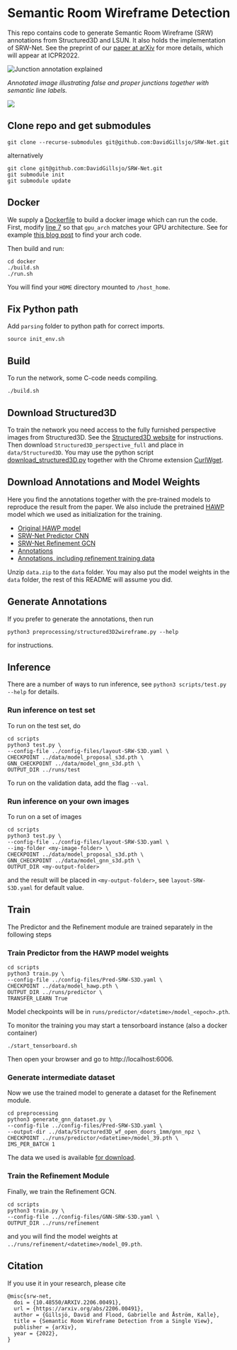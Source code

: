 # Semantic Room Wireframe Detection
This repo contains code to generate Semantic Room Wireframe (SRW) annotations from
Structured3D and LSUN. It also holds the implementation of SRW-Net.
See the preprint of our [paper at arXiv](https://arxiv.org/abs/2206.00491) for more details, which will appear at ICPR2022.

![Junction annotation explained](./image/junction_explanation.svg)

*Annotated image illustrating false and proper junctions together with semantic line labels.*

<a href="https://replicate.com/davidgillsjo/srw-net"><img src="https://replicate.com/davidgillsjo/srw-net/badge"></a>

## Clone repo and get submodules
```
git clone --recurse-submodules git@github.com:DavidGillsjo/SRW-Net.git
```
alternatively
```
git clone git@github.com:DavidGillsjo/SRW-Net.git
git submodule init
git submodule update
```

## Docker
We supply a [Dockerfile](docker/Dockerfile) to build a docker image which can run the code.
First, modify [line 7](docker/Dockerfile#L7) so that `gpu_arch` matches your GPU architecture. See for example [this blog post](https://arnon.dk/matching-sm-architectures-arch-and-gencode-for-various-nvidia-cards/) to find your arch code.

Then build and run:
```
cd docker
./build.sh
./run.sh
```
You will find your `HOME` directory mounted to `/host_home`.

## Fix Python path
Add `parsing` folder to python path for correct imports.
```
source init_env.sh
```

## Build
To run the network, some C-code needs compiling.
```
./build.sh
```

## Download Structured3D
To train the network you need access to the fully furnished perspective images from Structured3D.
See the [Structured3D website](https://structured3d-dataset.org) for instructions.
Then download `Structured3D_perspective_full` and place in `data/Structured3D`.
You may use the python script [download_structured3D.py](../blob/master/data/download_structured3D.py) together with the Chrome extension [CurlWget](https://chrome.google.com/webstore/detail/curlwget).


## Download Annotations and Model Weights
Here you find the annotations together with the pre-trained models to
reproduce the result from the paper. We also include the pretrained [HAWP](https://github.com/cherubicXN/hawp) model which we used as initialization for the training.
- [Original HAWP model](https://vision.maths.lth.se/davidg-data/srw-net/models/model_hawp.pth)
- [SRW-Net Predictor CNN](https://vision.maths.lth.se/davidg-data/srw-net/models/model_proposal_s3d.pth)
- [SRW-Net Refinement GCN](https://vision.maths.lth.se/davidg-data/srw-net/models/model_gnn_s3d.pth)
- [Annotations](https://vision.maths.lth.se/davidg-data/srw-net/data.zip)
- [Annotations, including refinement training data](https://vision.maths.lth.se/davidg-data/srw-net/data_gnn.zip)

Unzip `data.zip` to the `data` folder.
You may also put the model weights in the `data` folder, the rest of this README will assume you did.

## Generate Annotations
If you prefer to generate the annotations, then run
```
python3 preprocessing/structured3D2wireframe.py --help
```
for instructions.


## Inference
There are a number of ways to run inference, see `python3 scripts/test.py --help` for details.

### Run inference on test set
To run on the test set, do
```
cd scripts
python3 test.py \
--config-file ../config-files/layout-SRW-S3D.yaml \
CHECKPOINT ../data/model_proposal_s3d.pth \
GNN_CHECKPOINT ../data/model_gnn_s3d.pth \
OUTPUT_DIR ../runs/test
```
To run on the validation data, add the flag `--val`.

### Run inference on your own images
To run on a set of images
```
cd scripts
python3 test.py \
--config-file ../config-files/layout-SRW-S3D.yaml \
--img-folder <my-image-folder> \
CHECKPOINT ../data/model_proposal_s3d.pth \
GNN_CHECKPOINT ../data/model_gnn_s3d.pth \
OUTPUT_DIR <my-output-folder>
```
and the result will be placed in `<my-output-folder>`, see `layout-SRW-S3D.yaml` for default value.

## Train
The Predictor and the Refinement module are trained separately in the following steps

### Train Predictor from the HAWP model weights
```
cd scripts
python3 train.py \
--config-file ../config-files/Pred-SRW-S3D.yaml \
CHECKPOINT ../data/model_hawp.pth \
OUTPUT_DIR ../runs/predictor \
TRANSFER_LEARN True
```
Model checkpoints will be in `runs/predictor/<datetime>/model_<epoch>.pth`.

To monitor the training you may start a tensorboard instance (also a docker container)
```
./start_tensorboard.sh
```
Then open your browser and go to http://localhost:6006.

### Generate intermediate dataset
Now we use the trained model to generate a dataset for the Refinement module.
```
cd preprocessing
python3 generate_gnn_dataset.py \
--config-file ../config-files/Pred-SRW-S3D.yaml \
--output-dir ../data/Structured3D_wf_open_doors_1mm/gnn_npz \
CHECKPOINT ../runs/predictor/<datetime>/model_39.pth \
IMS_PER_BATCH 1
```
The data we used is available [for download](https://vision.maths.lth.se/davidg-data/srw-net/data_gnn.zip).

### Train the Refinement Module
Finally, we train the Refinement GCN.
```
cd scripts
python3 train.py \
--config-file ../config-files/GNN-SRW-S3D.yaml \
OUTPUT_DIR ../runs/refinement
```
and you will find the model weights at `../runs/refinement/<datetime>/model_09.pth`.

## Citation
If you use it in your research, please cite
```
@misc{srw-net,
  doi = {10.48550/ARXIV.2206.00491},
  url = {https://arxiv.org/abs/2206.00491},  
  author = {Gillsjö, David and Flood, Gabrielle and Åström, Kalle},
  title = {Semantic Room Wireframe Detection from a Single View},
  publisher = {arXiv},
  year = {2022},
}

```
